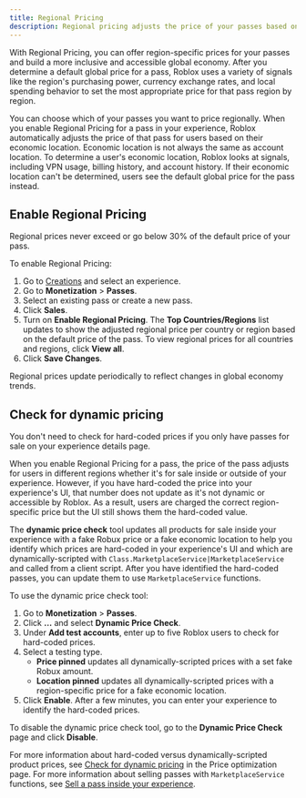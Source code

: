 ```yaml
---
title: Regional Pricing
description: Regional pricing adjusts the price of your passes based on a user's region.
---
```


With Regional Pricing, you can offer region-specific prices for your passes and build a more inclusive and accessible global economy. After you determine a default global price for a pass, Roblox uses a variety of signals like the region's purchasing power, currency exchange rates, and local spending behavior to set the most appropriate price for that pass region by region.

You can choose which of your passes you want to price regionally. When you enable Regional Pricing for a pass in your experience, Roblox automatically adjusts the price of that pass for users based on their economic location. Economic location is not always the same as account location. To determine a user's economic location, Roblox looks at signals, including VPN usage, billing history, and account history. If their economic location can't be determined, users see the default global price for the pass instead.

## Enable Regional Pricing

<Alert severity="warning">
  Regional prices never exceed or go below 30% of the default price of your pass.
</Alert>

To enable Regional Pricing:

1. Go to [Creations](https://create.roblox.com/dashboard/creations) and select an experience.
2. Go to **Monetization** > **Passes**.
3. Select an existing pass or create a new pass.
4. Click **Sales**.
5. Turn on **Enable Regional Pricing**. The **Top Countries/Regions** list updates to show the adjusted regional price per country or region based on the default price of the pass. To view regional prices for all countries and regions, click **View all**.
6. Click **Save Changes**.

Regional prices update periodically to reflect changes in global economy trends.

## Check for dynamic pricing

<Alert severity="info">
  You don't need to check for hard-coded prices if you only have passes for sale on your experience details page.
</Alert>

When you enable Regional Pricing for a pass, the price of the pass adjusts for users in different regions whether it's for sale inside or outside of your experience. However, if you have hard-coded the price into your experience's UI, that number does not update as it's not dynamic or accessible by Roblox. As a result, users are charged the correct region-specific price but the UI still shows them the hard-coded value.

The **dynamic price check** tool updates all products for sale inside your experience with a fake Robux price or a fake economic location to help you identify which prices are hard-coded in your experience's UI and which are dynamically-scripted with `Class.MarketplaceService|MarketplaceService` and called from a client script. After you have identified the hard-coded passes, you can update them to use `MarketplaceService` functions.

To use the dynamic price check tool:

1. Go to **Monetization** > **Passes**.
2. Click **&hellip;** and select **Dynamic Price Check**.
3. Under **Add test accounts**, enter up to five Roblox users to check for hard-coded prices.
4. Select a testing type.
    - **Price pinned** updates all dynamically-scripted prices with a set fake Robux amount.
    - **Location pinned** updates all dynamically-scripted prices with a region-specific price for a fake economic location.
5. Click **Enable**. After a few minutes, you can enter your experience to identify the hard-coded prices.

To disable the dynamic price check tool, go to the **Dynamic Price Check** page and click **Disable**.

For more information about hard-coded versus dynamically-scripted product prices, see [Check for dynamic pricing](./price-optimization.md#check-for-dynamic-pricing) in the Price optimization page. For more information about selling passes with `MarketplaceService` functions, see [Sell a pass inside your experience](./game-passes.md#inside-your-experience).
